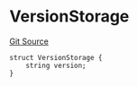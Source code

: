 # VersionStorage
[Git Source](https://github.com/thrackle-io/tron/blob/1ba87bf9bb403411ce677f8e83126c3bf8cfa713/src/protocol/diamond/VersionFacetLib.sol)


```solidity
struct VersionStorage {
    string version;
}
```

